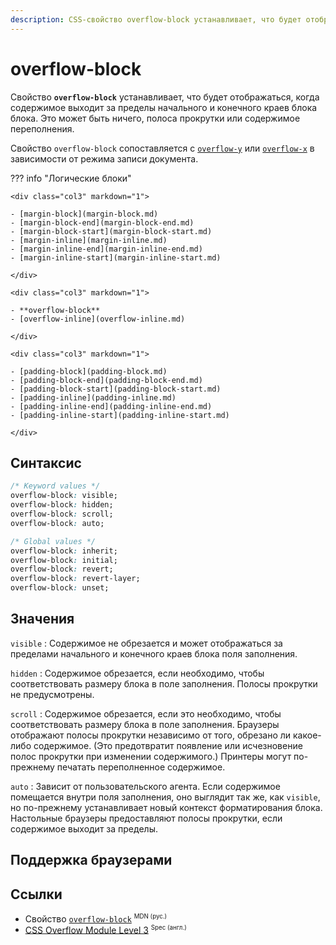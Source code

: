 ```yaml
---
description: CSS-свойство overflow-block устанавливает, что будет отображаться, когда содержимое выходит за пределы начального и конечного краев блока блока. Это может быть ничего, полоса прокрутки или содержимое переполнения.
---
```


# overflow-block

Свойство **`overflow-block`** устанавливает, что будет отображаться, когда содержимое выходит за пределы начального и конечного краев блока блока. Это может быть ничего, полоса прокрутки или содержимое переполнения.

Свойство `overflow-block` сопоставляется с [`overflow-y`](overflow-y.md) или [`overflow-x`](overflow-x.md) в зависимости от режима записи документа.

??? info "Логические блоки"

    <div class="col3" markdown="1">

    - [margin-block](margin-block.md)
    - [margin-block-end](margin-block-end.md)
    - [margin-block-start](margin-block-start.md)
    - [margin-inline](margin-inline.md)
    - [margin-inline-end](margin-inline-end.md)
    - [margin-inline-start](margin-inline-start.md)

    </div>

    <div class="col3" markdown="1">

    - **overflow-block**
    - [overflow-inline](overflow-inline.md)

    </div>

    <div class="col3" markdown="1">

    - [padding-block](padding-block.md)
    - [padding-block-end](padding-block-end.md)
    - [padding-block-start](padding-block-start.md)
    - [padding-inline](padding-inline.md)
    - [padding-inline-end](padding-inline-end.md)
    - [padding-inline-start](padding-inline-start.md)

    </div>

## Синтаксис

```css
/* Keyword values */
overflow-block: visible;
overflow-block: hidden;
overflow-block: scroll;
overflow-block: auto;

/* Global values */
overflow-block: inherit;
overflow-block: initial;
overflow-block: revert;
overflow-block: revert-layer;
overflow-block: unset;
```

## Значения

`visible`
: Содержимое не обрезается и может отображаться за пределами начального и конечного краев блока поля заполнения.

`hidden`
: Содержимое обрезается, если необходимо, чтобы соответствовать размеру блока в поле заполнения. Полосы прокрутки не предусмотрены.

`scroll`
: Содержимое обрезается, если это необходимо, чтобы соответствовать размеру блока в поле заполнения. Браузеры отображают полосы прокрутки независимо от того, обрезано ли какое-либо содержимое. (Это предотвратит появление или исчезновение полос прокрутки при изменении содержимого.) Принтеры могут по-прежнему печатать переполненное содержимое.

`auto`
: Зависит от пользовательского агента. Если содержимое помещается внутри поля заполнения, оно выглядит так же, как `visible`, но по-прежнему устанавливает новый контекст форматирования блока. Настольные браузеры предоставляют полосы прокрутки, если содержимое выходит за пределы.

## Поддержка браузерами

<p class="ciu_embed" data-feature="mdn-css__properties__overflow-block" data-periods="future_1,current,past_1,past_2" data-accessible-colours="false"></p>

## Ссылки

- Свойство [`overflow-block`](https://developer.mozilla.org/ru/docs/Web/CSS/overflow-block) <sup><small>MDN (рус.)</small></sup>
- [CSS Overflow Module Level 3](https://w3c.github.io/csswg-drafts/css-overflow/#logical) <sup><small>Spec (англ.)</small></sup>
